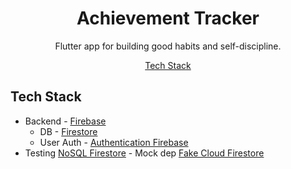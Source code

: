 <div align="center">

# Achievement Tracker

Flutter app for building good habits and self-discipline.

[Tech Stack](#tech-stack)

</div>

## Tech Stack

- Backend - [Firebase](https://firebase.google.com/)
  - DB - [Firestore](https://firebase.google.com/docs/firestore)
  - User Auth - [Authentication Firebase](https://firebase.google.com/docs/auth)
- Testing [NoSQL Firestore](https://firebase.google.com/docs/firestore) - Mock dep [Fake Cloud Firestore](https://pub.dev/packages/fake_cloud_firestore) 
